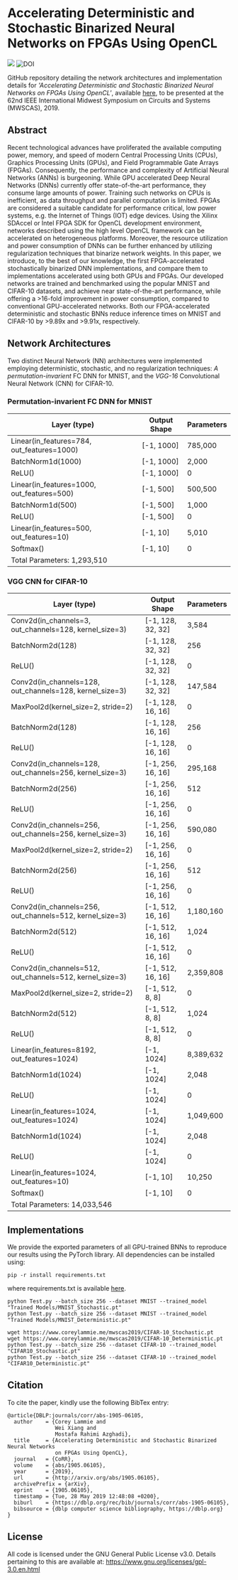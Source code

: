 # Accelerating Deterministic and Stochastic Binarized Neural Networks on FPGAs Using OpenCL

![](https://img.shields.io/badge/license-GPL-blue.svg)
![DOI](https://img.shields.io/badge/DOI-10.1109%2FMWSCAS2019.2019.1158-brightgreen.svg)

GitHub repository detailing the network architectures and implementation details for *'Accelerating Deterministic and Stochastic Binarized Neural Networks on FPGAs Using OpenCL'*, available [here](https://arxiv.org/abs/1905.06105), to be presented at the 62nd IEEE International Midwest Symposium on Circuits and Systems (MWSCAS), 2019.

## Abstract

Recent technological advances have proliferated the available computing power, memory, and speed of modern Central Processing Units (CPUs), Graphics Processing Units (GPUs), and Field Programmable Gate Arrays (FPGAs). Consequently, the performance and complexity of Artificial Neural Networks (ANNs) is burgeoning. While GPU accelerated Deep Neural Networks (DNNs) currently offer state-of-the-art performance, they consume large amounts of power. Training such networks on CPUs is inefficient, as data throughput and parallel computation is limited. FPGAs are considered a suitable candidate for performance critical, low power systems, e.g. the Internet of Things (IOT) edge devices. Using the Xilinx SDAccel or Intel FPGA SDK for OpenCL development environment, networks described using the high level OpenCL framework can be accelerated on heterogeneous platforms. Moreover, the resource utilization and power consumption of DNNs can be further enhanced by utilizing regularization techniques that binarize network weights. In this paper, we introduce, to the best of our knowledge, the first FPGA-accelerated stochastically binarized DNN implementations, and compare them to implementations accelerated using both GPUs and FPGAs. Our developed networks are trained and benchmarked using the popular MNIST and CIFAR-10 datasets, and achieve near state-of-the-art performance, while offering a >16-fold improvement in power consumption, compared to conventional GPU-accelerated networks. Both our FPGA-accelerated deterministic and stochastic BNNs reduce inference times on MNIST and CIFAR-10 by >9.89x and >9.91x, respectively.

## Network Architectures
Two distinct Neural Network (NN) architectures were implemented employing deterministic, stochastic, and no regularization techniques: *A permutation-invarient* FC DNN for MNIST, and the *VGG-16* Convolutional Neural Network (CNN) for CIFAR-10.

### Permutation-invarient FC DNN for MNIST

| Layer (type)                               | Output Shape | Parameters |
|--------------------------------------------|--------------|------------|
| Linear(in_features=784, out_features=1000) | [-1, 1000]   | 785,000    |
| BatchNorm1d(1000)                          | [-1, 1000]   | 2,000      |
| ReLU()                                     | [-1, 1000]   | 0          |
| Linear(in_features=1000, out_features=500) | [-1, 500]    | 500,500    |
| BatchNorm1d(500)                           | [-1, 500]    | 1,000      |
| ReLU()                                     | [-1, 500]    | 0          |
| Linear(in_features=500, out_features=10)   | [-1, 10]     | 5,010      |
| Softmax()                                  | [-1, 10]     | 0          |
| Total Parameters: 1,293,510                |              |            |

### VGG CNN for CIFAR-10

| Layer (type)                                             | Output Shape      | Parameters |
|----------------------------------------------------------|-------------------|------------|
| Conv2d(in_channels=3, out_channels=128, kernel_size=3)   | [-1, 128, 32, 32] | 3,584      |
| BatchNorm2d(128)                                         | [-1, 128, 32, 32] | 256        |
| ReLU()                                                   | [-1, 128, 32, 32] | 0          |
| Conv2d(in_channels=128, out_channels=128, kernel_size=3) | [-1, 128, 32, 32] | 147,584    |
| MaxPool2d(kernel_size=2, stride=2)                       | [-1, 128, 16, 16] | 0          |
| BatchNorm2d(128)                                         | [-1, 128, 16, 16] | 256        |
| ReLU()                                                   | [-1, 128, 16, 16] | 0          |
| Conv2d(in_channels=128, out_channels=256, kernel_size=3) | [-1, 256, 16, 16] | 295,168    |
| BatchNorm2d(256)                                         | [-1, 256, 16, 16] | 512        |
| ReLU()                                                   | [-1, 256, 16, 16] | 0          |
| Conv2d(in_channels=256, out_channels=256, kernel_size=3) | [-1, 256, 16, 16] | 590,080    |
| MaxPool2d(kernel_size=2, stride=2)                       | [-1, 256, 16, 16] | 0          |
| BatchNorm2d(256)                                         | [-1, 256, 16, 16] | 512        |
| ReLU()                                                   | [-1, 256, 16, 16] | 0          |
| Conv2d(in_channels=256, out_channels=512, kernel_size=3) | [-1, 512, 16, 16] | 1,180,160  |
| BatchNorm2d(512)                                         | [-1, 512, 16, 16] | 1,024      |
| ReLU()                                                   | [-1, 512, 16, 16] | 0          |
| Conv2d(in_channels=512, out_channels=512, kernel_size=3) | [-1, 512, 16, 16] | 2,359,808  |
| MaxPool2d(kernel_size=2, stride=2)                       | [-1, 512, 8, 8]   | 0          |
| BatchNorm2d(512)                                         | [-1, 512, 8, 8]   | 1,024      |
| ReLU()                                                   | [-1, 512, 8, 8]   | 0          |
| Linear(in_features=8192, out_features=1024)              | [-1, 1024]        | 8,389,632  |
| BatchNorm1d(1024)                                        | [-1, 1024]        | 2,048      |
| ReLU()                                                   | [-1, 1024]        | 0          |
| Linear(in_features=1024, out_features=1024)              | [-1, 1024]        | 1,049,600  |
| BatchNorm1d(1024)                                        | [-1, 1024]        | 2,048      |
| ReLU()                                                   | [-1, 1024]        | 0          |
| Linear(in_features=1024, out_features=10)                | [-1, 10]          | 10,250     |
| Softmax()                                                | [-1, 10]          | 0          |
| Total Parameters: 14,033,546                             |                   |            |

## Implementations
We provide the exported parameters of all GPU-trained BNNs to reproduce our results using the PyTorch library. All dependencies can be installed using:

~~~~
pip -r install requirements.txt
~~~~

where requirements.txt is available [here](requirements.txt).

~~~~
python Test.py --batch_size 256 --dataset MNIST --trained_model "Trained Models/MNIST_Stochastic.pt"
python Test.py --batch_size 256 --dataset MNIST --trained_model "Trained Models/MNIST_Deterministic.pt"

wget https://www.coreylammie.me/mwscas2019/CIFAR-10_Stochastic.pt
wget https://www.coreylammie.me/mwscas2019/CIFAR-10_Deterministic.pt
python Test.py --batch_size 256 --dataset CIFAR-10 --trained_model "CIFAR10_Stochastic.pt"
python Test.py --batch_size 256 --dataset CIFAR-10 --trained_model "CIFAR10_Deterministic.pt"
~~~~

## Citation
To cite the paper, kindly use the following BibTex entry:

```
@article{DBLP:journals/corr/abs-1905-06105,
  author    = {Corey Lammie and
               Wei Xiang and
               Mostafa Rahimi Azghadi},
  title     = {Accelerating Deterministic and Stochastic Binarized Neural Networks
               on FPGAs Using OpenCL},
  journal   = {CoRR},
  volume    = {abs/1905.06105},
  year      = {2019},
  url       = {http://arxiv.org/abs/1905.06105},
  archivePrefix = {arXiv},
  eprint    = {1905.06105},
  timestamp = {Tue, 28 May 2019 12:48:08 +0200},
  biburl    = {https://dblp.org/rec/bib/journals/corr/abs-1905-06105},
  bibsource = {dblp computer science bibliography, https://dblp.org}
}
```

## License
All code is licensed under the GNU General Public License v3.0. Details pertaining to this are available at: https://www.gnu.org/licenses/gpl-3.0.en.html
